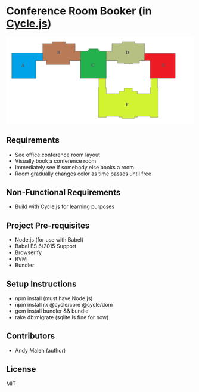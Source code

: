# Conference Room Booker (in [Cycle.js](http://cycle.js.org))

![Floor Plan](https://raw.githubusercontent.com/AndyObtiva/conference_room_booker/master/floor_plan.png "Conference Room Floor Plan")

## Requirements

- See office conference room layout
- Visually book a conference room
- Immediately see if somebody else books a room
- Room gradually changes color as time passes until free

## Non-Functional Requirements

- Build with [Cycle.js](http://cycle.js.org) for learning purposes

## Project Pre-requisites

- Node.js (for use with Babel)
- Babel ES 6/2015 Support
- Browserify
- RVM
- Bundler

## Setup Instructions

- npm install (must have Node.js)
- npm install rx @cycle/core @cycle/dom
- gem install bundler && bundle
- rake db:migrate (sqlite is fine for now)

## Contributors

- Andy Maleh (author)

## License

MIT
